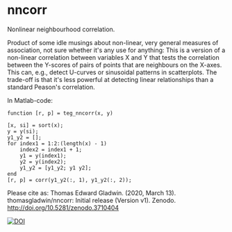 # nncorr
Nonlinear neighbourhood correlation.

Product of some idle musings about non-linear, very general measures of association, not sure whether it's any use for anything: This is a version of a non-linear correlation between variables X and Y that tests the correlation between the Y-scores of pairs of points that are neighbours on the X-axes. This can, e.g., detect U-curves or sinusoidal patterns in scatterplots. The trade-off is that it's less powerful at detecting linear relationships than a standard Peason's correlation.

In Matlab-code:

```
function [r, p] = teg_nncorr(x, y)

[x, si] = sort(x);
y = y(si);
y1_y2 = [];
for index1 = 1:2:(length(x) - 1)
    index2 = index1 + 1;
    y1 = y(index1);
    y2 = y(index2);
    y1_y2 = [y1_y2; y1 y2];
end
[r, p] = corr(y1_y2(:, 1), y1_y2(:, 2));
```

Please cite as: Thomas Edward Gladwin. (2020, March 13). thomasgladwin/nncorr: Initial release (Version v1). Zenodo. http://doi.org/10.5281/zenodo.3710404

[![DOI](https://zenodo.org/badge/247157218.svg)](https://zenodo.org/badge/latestdoi/247157218)
